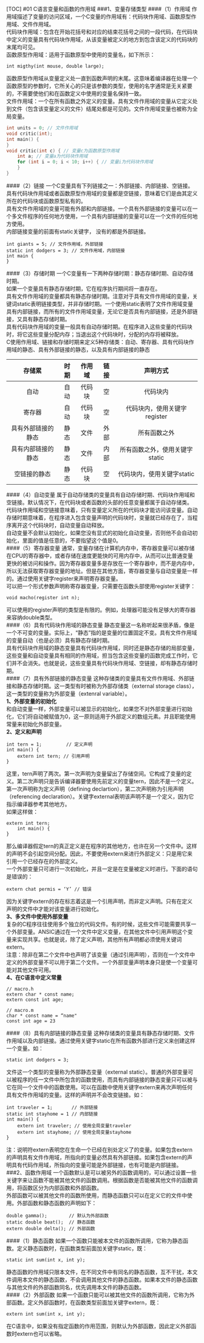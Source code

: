 [TOC]
#01 C语言变量和函数的作用域
###1、变量存储类型
####（1）作用域
作用域描述了变量的访问区域，一个C变量的作用域有：代码块作用域、函数原型作用域、文件作用域。<br>
代码块作用域：包含在开始花括号和对应的结束花括号之间的一段代码，在代码块中定义的变量具有代码块作用域，从该变量被定义的地方到包含该定义的代码块的末尾均可见。<br>
函数原型作用域：适用于函数原型中使用的变量名，如下所示：<br>

```
int migthy(int mouse, double large);
```
函数原型作用域从变量定义处一直到函数声明的末尾。这意味着编译器在处理一个函数原型的参数时，它所关心的只是该参数的类型，使用的名字通常是无关紧要的，不需要使他们和在函数定义中使用的变量名保持一致。<br>
文件作用域：一个在所有函数之外定义的变量。具有文件作用域的变量从它定义处到文件（包含该变量定义的文件）结尾处都是可见的。文件作用域变量也被称为全局变量。<br>

``` c
int units = 0; // 文件作用域
void critic(int);
int main() {
}
void critic(int c) { // 变量c为函数原型作用域
	int a; // 变量a为代码块作用域
	for (int i = 0; i < 10; i++) { // 变量i为代码块作用域
	}
}
```
####（2）链接
一个C变量具有下列链接之一：外部链接、内部链接、空链接。<br>
具有代码块作用域或者函数原型作用域的变量都是空链接，意味着它们是由其定义所在的代码块或函数原型私有的。<br>
具有文件作用域的变量可能有外部和内部链接。一个具有外部链接的变量可以在一个多文件程序的任何地方使用，一个具有内部链接的变量可以在一个文件的任何地方使用。<br>
内部链接变量的前面有static关键字， 没有的都是外部链接。<br>

```
int giants = 5; // 文件作用域，外部链接
static int dodgers = 3; // 文件作用域，内部链接
int main {
}
```
####（3）存储时期
一个C变量有一下两种存储时期：静态存储时期、自动存储时期。<br>
如果一个变量具有静态存储时期，它在程序执行期间将一直存在。<br>
具有文件作用域的变量都具有静态存储时期。注意对于具有文件作用域的变量，关键词static表明链接类型，并非存储时期。一个使用static表明了文件作用域变量具有内部链接，而所有的文件作用域变量，无论它是否具有内部链接，还是外部链接，又具有静态存储时期。<br>
具有代码块作用域的变量一般具有自动存储时期。在程序进入这些变量的代码块时，将它这些变量分配内存；当退出这个代码块时，分配的内存将被释放。<br>
C使用作用域、链接和存储时期来定义5种存储类：自动、寄存器、具有代码块作用域的静态、具有外部链接的静态，以及具有内部链接的静态<br>



| 存储累 | 时期 | 作用域 | 链接 | 声明方式 |
|:--:|:--:|:--:|:--:|:--:|
| 自动 | 自动 | 代码块 | 空 | 代码块内 |
| 寄存器 | 自动 | 代码块 | 空 | 代码块内，使用关键字register |
| 具有外部链接的静态 | 静态 | 文件 | 外部 | 所有函数之外 |
| 具有内部链接的静态 | 静态 | 文件 | 内部 | 所有函数之外，使用关键字static |
| 空链接的静态 | 静态 | 代码块 | 空 | 代码块内，使用关键字static |
####（4）自动变量
属于自动存储类的变量具有自动存储时期、代码块作用域和空链接。默认情况下，在代码块或者函数的头部的任意变量都属于自动存储类。<br>
代码块作用域和空链接意味着，只有变量定义所在的代码块才能访问该变量。自动存储时期意味着，在程序进入包含变量声明的代码块时，变量就已经存在了，当程序离开这个代码块时，自动变量自动释放。<br>
自动变量不会默认初始化，如果您没有显式的初始化自动变量，否则他不会自动初始化，里面的值是任意的，不要指望这个值是0。<br>
####（5）寄存器变量
通常，变量存储在计算机内存中，寄存器变量可以被存储在CPU的寄存器中，或者存储在速度更能快的可用内存中，从而可以比普通变量更快的被访问和操作。因为寄存器变量多是存放在一个寄存器中，而不是内存中，所以无法获取寄存器变量的地址。但是在其他方面，寄存器变量与自动变量是一样的。通过使用关键字register来声明寄存器变量。<br>
可以把一个形式参数声明称寄存器变量，只需要在函数头部使用register关键字：<br>

```
void macho(register int n);
```
可以使用的register声明的类型是有限的。例如，处理器可能没有足够大的寄存器来容纳double类型。<br>
####（6）具有代码块作用域的静态变量
静态变量这一名称听起来很矛盾，像是一个不可变的变量。实际上，“静态”指的是变量的位置固定不变。具有文件作用域的变量自动（也是必须）具有静态存储时期。<br>
具有代码块作用域的静态变量具有代码块作用域，同时还是静态存储的局部变量，这些变量和自动变量具有相同的作用域，担当包含这些变量的函数完成工作时，它们并不会消失。也就是说，这些变量具有代码块作用域、空链接，却有静态存储时期。<br>
####（7）具有外部链接的静态变量
这种存储类的变量具有文件作用域、外部链接和静态存储时期。这一类型有时被称为外部存储类（external storage class），这一类型的变量称为外部变量（extenral variable）。<br>
**1、外部变量的初始化**<br>
和自动变量一样，外部变量可以被显示的初始化，如果您不对外部变量进行初始化，它们将自动被赋值为0，这一原则适用于外部定义的数组元素。并且职能使用常量来初始化外部变量。<br>
**2、定义和声明**<br>

```
int tern = 1;         // 定义声明
int main() {
	extern int tern; // 引用声明
}
```
这里，tern声明了两次。第一次声明为变量留出了存储空间。它构成了变量的定义。第二次声明只是告诉编译器要使用先前定义的变量tern，因此不是一个定义。第一次声明称为定义声明（defining declartion），第二次声明称为引用声明（referencing declaration）。关键字external表明该声明不是一个定义，因为它指示编译器参考其他地方。<br>
如果这样做：<br>

```
extern int tern;
	int main() {
}
```
那么编译器假定tern的真正定义是在程序的其他地方，也许在另一个文件中。这样的声明不会引起空间分配。因此，不要使用extern来进行外部定义：只是用它来引用一个已经存在的外部定义。<br>
一个外部变量只可进行一次初始化，并且一定是在变量被定义时进行。下面的语句是错误的：<br>

```
extern chat permis = ‘Y’ // 错误
```
因为关键字extern的存在标志着这是一个引用声明，而非定义声明。只有在定义声明的文件中才能对该变量进行初始化。<br>
**3、多文件中使用外部变量**<br>
复杂的C程序往往使用多个独立的代码文件。有的时候，这些文件可能需要共享一个外部变量。ANSIC通过在一个文件中定义变量，在其他文件中引用声明这个变量来实现共享。也就是说，除了定义声明，其他所有声明都必须使用关键词extern。<br>
注意：除非在第二个文件中也声明了该变量（通过引用声明），否则在一个文件中定义的外部变量不可以用于第二个文件。一个外部变量声明本身只是使一个变量可能对其他文件可用。<br>
**4、在C语言中定义常量**<br>

```
// macro.h
extern char * const name;
extern const int age;

// macro.m
char * const name = “name"
const int age = 23
```
####（8）具有内部链接的静态变量
这种存储类的变量具有静态存储时期、文件作用域以及内部链接。通过使用关键字static在所有函数外部进行定义来创建这样一个变量。如：<br>

```
static int dodgers = 3;
```
文件这一个类型的变量称为外部静态变量（external static）。普通的外部变量可以被程序的任一文件中所包含的函数使用，而具有内部链接的静态变量只可以被与它在同一个文件中的函数使用。可以在函数中使用关键字extern来再次声明任何具有文件作用域的变量。这样的声明并不会改变链接。如：<br>

```
int traveler = 1;       // 外部链接
static int stayhome = 1 // 内部链接
int main() {
	extern int traveler; // 使用全局变量traveler
	extern int stayhome; // 使用全局变量stayhome
}
```
注：说明符extern表明您在生命一个已经在别处定义了的变量。如果包含extern的声明具有文件作用域，所指向的变量必然具有外部链接。如果包含extern的声明具有代码作用域，所指向的变量可能是外部链接，也有可能是内部链接。
###2、函数作用域
一个函数默认是可以被另外的函数调用的，可以通过设置一些关键字来让函数不能被其他文件的函数调用。根据函数是否能被其他文件的函数调用，将函数区分为内部函数和外部函数。<br>
外部函数可以被其他文件的函数所使用，而静态函数只可以在定义它的文件中使用。外部函数和静态函数的声明如下：<br>

```
double gamma();        // 默认为外部函数
static double beat();  // 静态函数
extern double delta(); // 外部函数
```
####（1）静态函数
如果一个函数只能被本文件的函数所调用，它称为静态函数。定义静态函数时，在函数类型前面加关键字static，既：<br>

```
static int sum(int x, int y);
```
静态函数的作用域只限本文件，在不同文件中有同名的静态函数，互不干扰，本文件调用本文件的静态函数，不会调用其他文件的静态函数。如果本文件的静态函数与其他文件的外部函数同名，优先调用本文件的静态函数。<br>
####（2）外部函数
如果一个函数只能可以被其他文件的函数所调用，它称为外部函数。定义外部函数时，在函数类型前面加关键字extern，既：<br>

```
extern int sum(int x, int y);
```
在C语言中，如果没有指定函数的作用范围，则默认为外部函数，因此定义外部函数时extern也可以省略。<br>